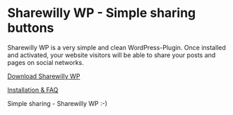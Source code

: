 # Sharewilly WP - Simple sharing buttons
Sharewilly WP is a very simple and clean WordPress-Plugin. Once installed and activated, your website visitors will be able to share your posts and pages on social networks. 

[Download Sharewilly WP](https://github.com/sharewilly/sharewilly-wp/archive/master.zip)

[Installation & FAQ](https://github.com/sharewilly/sharewilly-wp/)

Simple sharing - Sharewilly WP :-)

